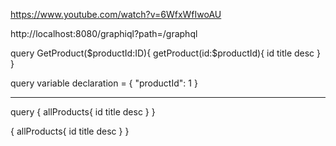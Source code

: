 https://www.youtube.com/watch?v=6WfxWfIwoAU

http://localhost:8080/graphiql?path=/graphql

query GetProduct($productId:ID){
    getProduct(id:$productId){
        id
        title
        desc
    }
}

query variable declaration = 
{
    "productId": 1
}

-------------------------------------------------

query {
    allProducts{
        id
        title
        desc
    }
}


{
    allProducts{
        id
        title
        desc
    }
}

